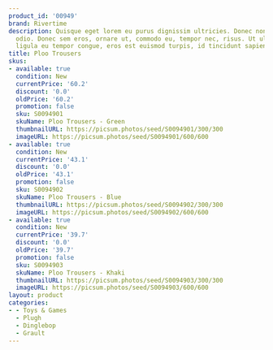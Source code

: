 ```yaml
---
product_id: '00949'
brand: Rivertime
description: Quisque eget lorem eu purus dignissim ultricies. Donec non lectus. Suspendisse
  odio. Donec sem eros, ornare ut, commodo eu, tempor nec, risus. Ut ullamcorper,
  ligula eu tempor congue, eros est euismod turpis, id tincidunt sapien risus a quam.
title: Ploo Trousers
skus:
- available: true
  condition: New
  currentPrice: '60.2'
  discount: '0.0'
  oldPrice: '60.2'
  promotion: false
  sku: S0094901
  skuName: Ploo Trousers - Green
  thumbnailURL: https://picsum.photos/seed/S0094901/300/300
  imageURL: https://picsum.photos/seed/S0094901/600/600
- available: true
  condition: New
  currentPrice: '43.1'
  discount: '0.0'
  oldPrice: '43.1'
  promotion: false
  sku: S0094902
  skuName: Ploo Trousers - Blue
  thumbnailURL: https://picsum.photos/seed/S0094902/300/300
  imageURL: https://picsum.photos/seed/S0094902/600/600
- available: true
  condition: New
  currentPrice: '39.7'
  discount: '0.0'
  oldPrice: '39.7'
  promotion: false
  sku: S0094903
  skuName: Ploo Trousers - Khaki
  thumbnailURL: https://picsum.photos/seed/S0094903/300/300
  imageURL: https://picsum.photos/seed/S0094903/600/600
layout: product
categories:
- - Toys & Games
  - Plugh
  - Dinglebop
  - Grault
---
```

